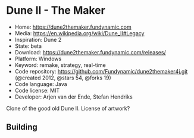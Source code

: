 # Dune II - The Maker

- Home: https://dune2themaker.fundynamic.com
- Media: https://en.wikipedia.org/wiki/Dune_II#Legacy
- Inspiration: Dune 2
- State: beta
- Download: https://dune2themaker.fundynamic.com/releases/
- Platform: Windows
- Keyword: remake, strategy, real-time
- Code repository: https://github.com/Fundynamic/dune2themaker4j.git (@created 2012, @stars 54, @forks 19)
- Code language: Java
- Code license: MIT
- Developer: Arjen van der Ende, Stefan Hendriks

Clone of the good old Dune II.
License of artwork?

## Building
